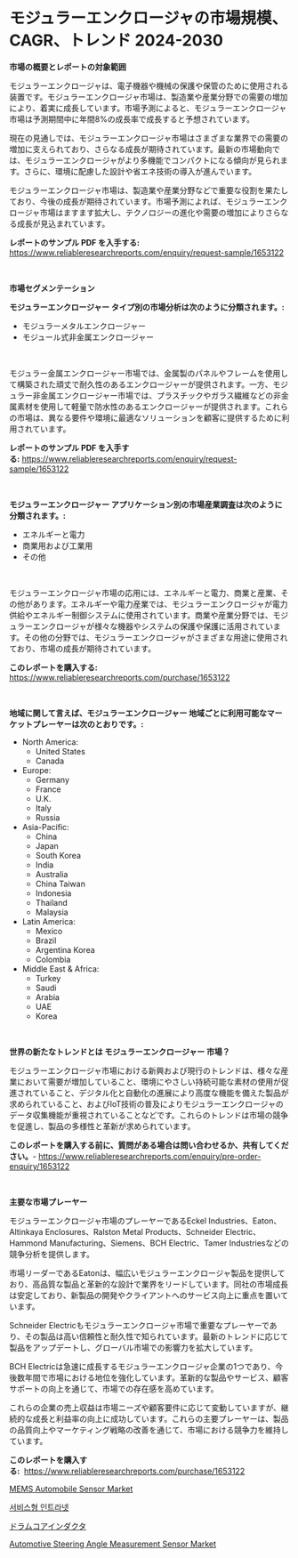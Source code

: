 <p><h1>モジュラーエンクロージャの市場規模、CAGR、トレンド 2024-2030</h1></p><p><strong>市場の概要とレポートの対象範囲</strong></p>
<p><p>モジュラーエンクロージャは、電子機器や機械の保護や保管のために使用される装置です。モジュラーエンクロージャ市場は、製造業や産業分野での需要の増加により、着実に成長しています。市場予測によると、モジュラーエンクロージャ市場は予測期間中に年間8%の成長率で成長すると予想されています。</p><p>現在の見通しでは、モジュラーエンクロージャ市場はさまざまな業界での需要の増加に支えられており、さらなる成長が期待されています。最新の市場動向では、モジュラーエンクロージャがより多機能でコンパクトになる傾向が見られます。さらに、環境に配慮した設計や省エネ技術の導入が進んでいます。</p><p>モジュラーエンクロージャ市場は、製造業や産業分野などで重要な役割を果たしており、今後の成長が期待されています。市場予測によれば、モジュラーエンクロージャ市場はますます拡大し、テクノロジーの進化や需要の増加によりさらなる成長が見込まれています。</p></p>
<p><strong>レポートのサンプル PDF を入手する:</strong> <a href="https://www.reliableresearchreports.com/enquiry/request-sample/1653122">https://www.reliableresearchreports.com/enquiry/request-sample/1653122</a></p>
<p>&nbsp;</p>
<p><strong>市場セグメンテーション</strong></p>
<p><strong>モジュラーエンクロージャー タイプ別の市場分析は次のように分類されます。:</strong></p>
<p><ul><li>モジュラーメタルエンクロージャー</li><li>モジュール式非金属エンクロージャー</li></ul></p>
<p>&nbsp;</p>
<p><p>モジュラー金属エンクロージャー市場では、金属製のパネルやフレームを使用して構築された頑丈で耐久性のあるエンクロージャーが提供されます。一方、モジュラー非金属エンクロージャー市場では、プラスチックやガラス繊維などの非金属素材を使用して軽量で防水性のあるエンクロージャーが提供されます。これらの市場は、異なる要件や環境に最適なソリューションを顧客に提供するために利用されています。</p></p>
<p><strong>レポートのサンプル PDF を入手する:</strong>&nbsp;<a href="https://www.reliableresearchreports.com/enquiry/request-sample/1653122">https://www.reliableresearchreports.com/enquiry/request-sample/1653122</a></p>
<p>&nbsp;</p>
<p><strong> モジュラーエンクロージャー アプリケーション別の市場産業調査は次のように分類されます。:</strong></p>
<p><ul><li>エネルギーと電力</li><li>商業用および工業用</li><li>その他</li></ul></p>
<p>&nbsp;</p>
<p><p>モジュラーエンクロージャ市場の応用には、エネルギーと電力、商業と産業、その他があります。エネルギーや電力産業では、モジュラーエンクロージャが電力供給やエネルギー制御システムに使用されています。商業や産業分野では、モジュラーエンクロージャが様々な機器やシステムの保護や保護に活用されています。その他の分野では、モジュラーエンクロージャがさまざまな用途に使用されており、市場の成長が期待されています。</p></p>
<p><strong>このレポートを購入する:</strong>&nbsp; <a href="https://www.reliableresearchreports.com/purchase/1653122">https://www.reliableresearchreports.com/purchase/1653122</a></p>
<p>&nbsp;</p>
<p><strong>地域に関して言えば、モジュラーエンクロージャー 地域ごとに利用可能なマーケットプレーヤーは次のとおりです。:</strong></p>
<p><ul>
    <li>
        North America:
        <ul>
            <li>United States</li>
            <li>Canada</li>
        </ul>
    </li>
    <li>
        Europe:
        <ul>
            <li>Germany</li>
            <li>France</li>
            <li>U.K.</li>
            <li>Italy</li>
            <li>Russia</li>
        </ul>
    </li>
    <li>
        Asia-Pacific:
        <ul>
            <li>China</li>
            <li>Japan</li>
            <li>South Korea</li>
            <li>India</li>
            <li>Australia</li>
            <li>China Taiwan</li>
            <li>Indonesia</li>
            <li>Thailand</li>
            <li>Malaysia</li>
        </ul>
    </li>
    <li>
        Latin America:
        <ul>
            <li>Mexico</li>
            <li>Brazil</li>
            <li>Argentina Korea</li>
            <li>Colombia</li>
        </ul>
    </li>
    <li>
        Middle East & Africa:
        <ul>
            <li>Turkey</li>
            <li>Saudi</li>
            <li>Arabia</li>
            <li>UAE</li>
            <li>Korea</li>
        </ul>
    </li>
    </ul></p>
<p>&nbsp;</p>
<p><strong>世界の新たなトレンドとは モジュラーエンクロージャー 市場？</strong></p>
<p><p>モジュラーエンクロージャ市場における新興および現行のトレンドは、様々な産業において需要が増加していること、環境にやさしい持続可能な素材の使用が促進されていること、デジタル化と自動化の進展により高度な機能を備えた製品が求められていること、およびIoT技術の普及によりモジュラーエンクロージャのデータ収集機能が重視されていることなどです。これらのトレンドは市場の競争を促進し、製品の多様性と革新が求められています。　</p></p>
<p><strong>このレポートを購入する前に、質問がある場合は問い合わせるか、共有してください。</strong>- <a href="https://www.reliableresearchreports.com/enquiry/pre-order-enquiry/1653122">https://www.reliableresearchreports.com/enquiry/pre-order-enquiry/1653122</a></p>
<p>&nbsp;</p>
<p><strong>主要な市場プレーヤー</strong></p>
<p><p>モジュラーエンクロージャ市場のプレーヤーであるEckel Industries、Eaton、Altinkaya Enclosures、Ralston Metal Products、Schneider Electric、Hammond Manufacturing、Siemens、BCH Electric、Tamer Industriesなどの競争分析を提供します。</p><p>市場リーダーであるEatonは、幅広いモジュラーエンクロージャ製品を提供しており、高品質な製品と革新的な設計で業界をリードしています。同社の市場成長は安定しており、新製品の開発やクライアントへのサービス向上に重点を置いています。</p><p>Schneider Electricもモジュラーエンクロージャ市場で重要なプレーヤーであり、その製品は高い信頼性と耐久性で知られています。最新のトレンドに応じて製品をアップデートし、グローバル市場での影響力を拡大しています。</p><p>BCH Electricは急速に成長するモジュラーエンクロージャ企業の1つであり、今後数年間で市場における地位を強化しています。革新的な製品やサービス、顧客サポートの向上を通じて、市場での存在感を高めています。</p><p>これらの企業の売上収益は市場ニーズや顧客要件に応じて変動していますが、継続的な成長と利益率の向上に成功しています。これらの主要プレーヤーは、製品の品質向上やマーケティング戦略の改善を通じて、市場における競争力を維持しています。</p></p>
<p><strong>このレポートを購入する:</strong>&nbsp;&nbsp;<a href="https://www.reliableresearchreports.com/purchase/1653122">https://www.reliableresearchreports.com/purchase/1653122</a></p>
<p><p><a href="https://github.com/santosh758595/Market-Research-Report-List-3/blob/main/mems-automobile-sensor-market.md">MEMS Automobile Sensor Market</a></p><p><a href="https://github.com/ZacharyScthmitt4465/Market-Research-Report-List-1/blob/main/75586359788.md">서비스형 인트라넷</a></p><p><a href="https://github.com/SarahFahey88/Market-Research-Report-List-1/blob/main/997126810627.md">ドラムコアインダクタ</a></p><p><a href="https://github.com/mbisetmhermsr/Market-Research-Report-List-1/blob/main/automotive-steering-angle-measurement-sensor-market.md">Automotive Steering Angle Measurement Sensor Market</a></p></p>